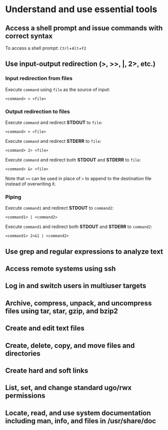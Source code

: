 # Understand and use essential tools

## Access a shell prompt and issue commands with correct syntax

To access a shell prompt: `Ctrl`+`Alt`+`F2`

## Use input-output redirection (>, >>, |, 2>, etc.)

### Input redirection from files

Execute `command` using `file` as the source of input:

`<command> < <file>`

### Output redirection to files

Execute `command` and redirect **STDOUT** to `file`:

`<command> > <file>`

Execute `command` and redirect **STDERR** to `file`:

`<command> 2> <file>`

Execute `command` and redirect both **STDOUT** and **STDERR** to `file`:

`<command> &> <file>`

Note that `>>` can be used in place of `>` to append to the destination file instead of overwriting it.

### Piping

Execute `command1` and redirect **STDOUT** to `command2`:

`<command1> | <command2>`

Execute `command1` and redirect both **STDOUT** and **STDERR** to `command2`:

`<command1> 2>&1 | <command2>`

## Use grep and regular expressions to analyze text

## Access remote systems using ssh

## Log in and switch users in multiuser targets

## Archive, compress, unpack, and uncompress files using tar, star, gzip, and bzip2

## Create and edit text files

## Create, delete, copy, and move files and directories

## Create hard and soft links

## List, set, and change standard ugo/rwx permissions

## Locate, read, and use system documentation including man, info, and files in /usr/share/doc
